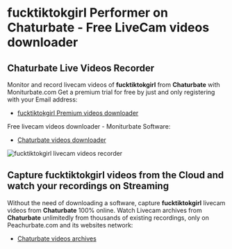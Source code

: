 # fucktiktokgirl Performer on Chaturbate - Free LiveCam videos downloader

## Chaturbate Live Videos Recorder

Monitor and record livecam videos of **fucktiktokgirl** from **Chaturbate** with Moniturbate.com
Get a premium trial for free by just and only registering with your Email address:
* [fucktiktokgirl Premium videos downloader](https://moniturbate.com/request-demo-licence-key.html)

Free livecam videos downloader - Moniturbate Software:
* [Chaturbate videos downloader](https://moniturbate.com/moniturbate-download-software.html)

![fucktiktokgirl livecam videos recorder](https://peachurnet.com/templates/moniturbate-software.png)


## Capture fucktiktokgirl videos from the Cloud and watch your recordings on Streaming

Without the need of downloading a software, capture **fucktiktokgirl** livecam videos from **Chaturbate** 100% online.
Watch Livecam archives from **Chaturbate** unlimitedly from thousands of existing recordings, only on Peachurbate.com and its websites network:
* [Chaturbate videos archives](https://peachurnet.com/)